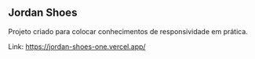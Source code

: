 ## Jordan Shoes

Projeto criado para colocar conhecimentos de responsividade em prática.

Link: https://jordan-shoes-one.vercel.app/

